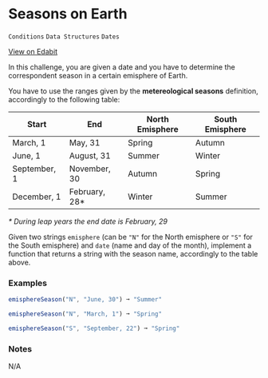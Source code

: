 # Seasons on Earth

`Conditions` `Data Structures` `Dates`

[View on Edabit](https://edabit.com/challenge/4d4RamC7mArPEwHpX)

In this challenge, you are given a date and you have to determine the correspondent season in a certain emisphere of Earth.

You have to use the ranges given by the **metereological seasons** definition, accordingly to the following table:

| Start        | End            | North Emisphere | South Emisphere |
| ------------ | -------------- | --------------- | --------------- |
| March, 1     | May, 31        | Spring          | Autumn          |
| June, 1      | August, 31     | Summer          | Winter          |
| September, 1 | November, 30   | Autumn          | Spring          |
| December, 1  | February, 28\* | Winter          | Summer          |

_\* During leap years the end date is February, 29_

Given two strings `emisphere` (can be `"N"` for the North emisphere or `"S"` for the South emisphere) and `date` (name and day of the month), implement a function that returns a string with the season name, accordingly to the table above.

### Examples

```js
emisphereSeason("N", "June, 30") ➞ "Summer"

emisphereSeason("N", "March, 1") ➞ "Spring"

emisphereSeason("S", "September, 22") ➞ "Spring"
```

### Notes

N/A
